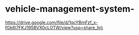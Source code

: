 # vehicle-management-system-
https://drive.google.com/file/d/1qcYBmFzf_x-fGk6l7FKJ195BVX0cLOTW/view?usp=share_lin\
